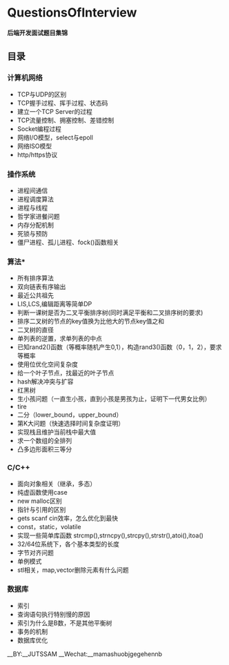 # QuestionsOfInterview
__后端开发面试题目集锦__

## 目录
### 计算机网络
* TCP与UDP的区别
* TCP握手过程、挥手过程、状态码
* 建立一个TCP Server的过程
* TCP流量控制、拥塞控制、差错控制
* Socket编程过程
* 网络I/O模型，select与epoll
* 网络ISO模型
* http/https协议

### 操作系统
* 进程间通信
* 进程调度算法
* 进程与线程
* 哲学家进餐问题
* 内存分配机制
* 死锁与预防
* 僵尸进程、孤儿进程、fock()函数相关

### 算法*
* 所有排序算法
* 双向链表有序输出
* 最近公共祖先
* LIS,LCS,编辑距离等简单DP
* 判断一课树是否为二叉平衡排序树(同时满足平衡和二叉排序树的要求)
* 排序二叉树的节点的key值换为比他大的节点key值之和
* 二叉树的直径
* 单列表的逆置，求单列表的中点
* 已知rand2()函数（等概率随机产生0,1），构造rand3()函数（0，1，2），要求等概率
* 使用位优化空间复杂度
* 给一个叶子节点，找最近的叶子节点
* hash解决冲突与扩容
* 红黑树
* 生小孩问题（一直生小孩，直到小孩是男孩为止，证明下一代男女比例）
* tire
* 二分（lower_bound，upper_bound）
* 第K大问题（快速选择时间复杂度证明）
* 实现栈且维护当前栈中最大值
* 求一个数组的全排列
* 凸多边形面积三等分

### C/C++
* 面向对象相关（继承，多态）
* 纯虚函数使用case
* new malloc区别
* 指针与引用的区别
* gets scanf cin效率，怎么优化到最快
* const，static，volatile
* 实现一些简单库函数 strcmp(),strncpy(),strcpy(),strstr(),atoi(),itoa()
* 32/64位系统下，各个基本类型的长度
* 字节对齐问题
* 单例模式
* stl相关，map,vector删除元素有什么问题

### 数据库
* 索引
* 查询语句执行特别慢的原因
* 索引为什么是B数，不是其他平衡树
* 事务的机制
* 数据库优化

__BY:__JUTSSAM __Wechat:__mamashuobjgegehennb
